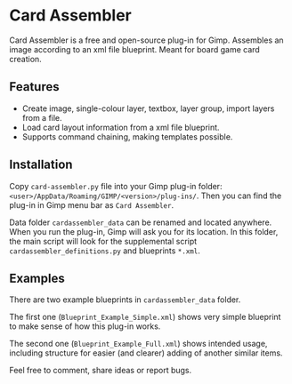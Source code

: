 # Card Assembler

Card Assembler is a free and open-source plug-in for Gimp. Assembles an image according to an xml file blueprint. Meant for board game card creation.

## Features

* Create image, single-colour layer, textbox, layer group, import layers from a file.
* Load card layout information from a xml file blueprint.
* Supports command chaining, making templates possible.

## Installation

Copy `card-assembler.py` file into your Gimp plug-in folder: `<user>/AppData/Roaming/GIMP/<version>/plug-ins/`. Then you can find the plug-in in Gimp menu bar as `Card Assembler`.

Data folder `cardassembler_data` can be renamed and located anywhere. When you run the plug-in, Gimp will ask you for its location. In this folder, the main script will look for the supplemental script `cardassembler_definitions.py` and blueprints `*.xml`.

## Examples

There are two example blueprints in `cardassembler_data` folder.

The first one (`Blueprint_Example_Simple.xml`) shows very simple blueprint to make sense of how this plug-in works. 

The second one (`Blueprint_Example_Full.xml`) shows intended usage, including structure for easier (and clearer) adding of another similar items.

Feel free to comment, share ideas or report bugs.
